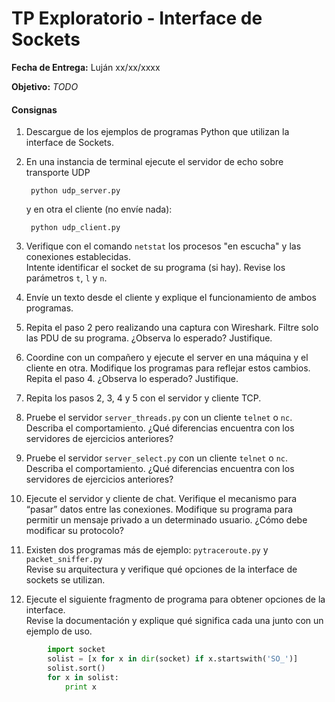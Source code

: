 TP Exploratorio - Interface de Sockets
======================================

**Fecha de Entrega:** Luján xx/xx/xxxx

**Objetivo:** _TODO_

#### Consignas

1. Descargue de los ejemplos de programas Python que utilizan la interface de Sockets.

2. En una instancia de terminal ejecute el servidor de echo sobre transporte UDP

        python udp_server.py 

    y en otra el cliente (no envíe nada): 

        python udp_client.py 

3. Verifique con el comando `netstat` los procesos "en escucha" y las conexiones establecidas.  
Intente identificar el socket de su programa (si hay). Revise los parámetros `t`, `l` y `n`.

4. Envíe un texto desde el cliente y explique el funcionamiento de ambos programas.

5. Repita el paso 2 pero realizando una captura con Wireshark. Filtre solo las PDU de su programa. ¿Observa lo esperado? Justifique.

6. Coordine con un compañero y ejecute el server en una máquina y el cliente en otra. Modifique los programas para reflejar estos cambios. Repita el paso 4. ¿Observa lo esperado? Justifique.

7. Repita los pasos 2, 3, 4 y 5 con el servidor y cliente TCP.

8. Pruebe el servidor `server_threads.py` con un cliente `telnet` o `nc`. Describa el comportamiento. ¿Qué diferencias encuentra con los servidores de ejercicios anteriores?

9. Pruebe el servidor `server_select.py` con un cliente `telnet` o `nc`. Describa el comportamiento. ¿Qué diferencias encuentra con los servidores de ejercicios anteriores?

10. Ejecute el servidor y cliente de chat. Verifique el mecanismo para “pasar” datos entre las conexiones. Modifique su programa para permitir un mensaje privado a un determinado usuario. ¿Cómo debe modificar su protocolo?

11. Existen dos programas más de ejemplo: `pytraceroute.py` y `packet_sniffer.py`  
Revise su arquitectura y verifique qué opciones de la interface de sockets se utilizan.

12. Ejecute el siguiente fragmento de programa para obtener opciones de la interface.  
Revise la documentación y explique qué significa cada una junto con un ejemplo de uso.

~~~~~~~python
        import socket
        solist = [x for x in dir(socket) if x.startswith('SO_')]
        solist.sort()
        for x in solist:
            print x
~~~~~~~
